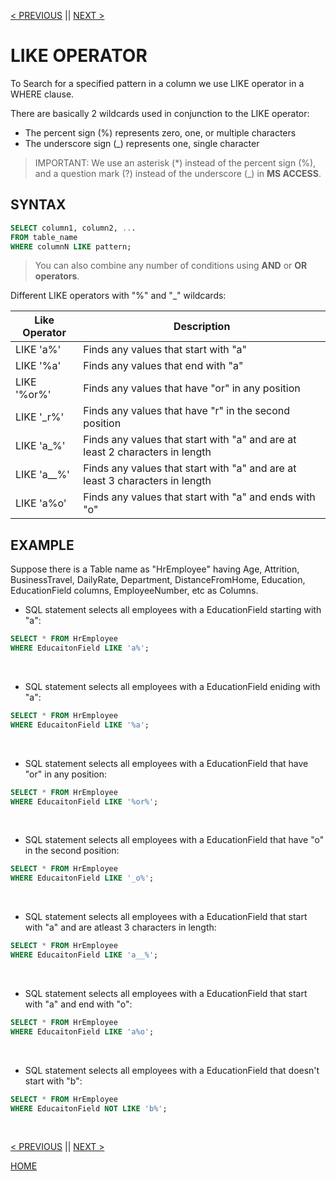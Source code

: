 [< PREVIOUS](sumavgcount.md) || [NEXT >](wildcard.md)

# LIKE OPERATOR
To Search for a specified pattern in a column we use LIKE operator in a WHERE clause.

There are basically 2 wildcards used in conjunction to the LIKE operator:
+ The percent sign (%) represents zero, one, or multiple characters
+ The underscore sign (_) represents one, single character

> IMPORTANT: We use an asterisk (*) instead of the percent sign (%), and a question mark (?) instead of the underscore (_) in **MS ACCESS**.

## SYNTAX

```sql
SELECT column1, column2, ...
FROM table_name
WHERE columnN LIKE pattern;
```

> You can also combine any number of conditions using **AND** or **OR operators**.

Different LIKE operators with "%" and "_" wildcards:

| Like Operator    | Description                                                                  | 
| ---------------- | ---------------------------------------------------------------------------- | 
| LIKE 'a%'        | Finds any values that start with "a"                                         | 
| LIKE '%a'        | Finds any values that end with "a"                                           |
| LIKE '%or%'      | Finds any values that have "or" in any position                              |
| LIKE '_r%'       | Finds any values that have "r" in the second position                        |  
| LIKE 'a_%'       | Finds any values that start with "a" and are at least 2 characters in length |
| LIKE 'a__%'      | Finds any values that start with "a" and are at least 3 characters in length |
| LIKE 'a%o'       | Finds any values that start with "a" and ends with "o"                       |

## EXAMPLE
Suppose there is a Table name as "HrEmployee" having Age, Attrition, BusinessTravel, DailyRate, Department,
DistanceFromHome, Education, EducationField columns, EmployeeNumber, etc as Columns.

+ SQL statement selects all employees with a EducationField starting with "a":
```sql
SELECT * FROM HrEmployee
WHERE EducaitonField LIKE 'a%';
```

<br />

+ SQL statement selects all employees with a EducationField eniding with "a":
```sql
SELECT * FROM HrEmployee
WHERE EducaitonField LIKE '%a';
```

<br />

+ SQL statement selects all employees with a EducationField that have "or" in any position:
```sql
SELECT * FROM HrEmployee
WHERE EducaitonField LIKE '%or%';
```

<br />

+ SQL statement selects all employees with a EducationField that have "o" in the second position:
```sql
SELECT * FROM HrEmployee
WHERE EducaitonField LIKE '_o%';
```

<br />

+ SQL statement selects all employees with a EducationField that start with "a" and are atleast 3 characters in length:
```sql
SELECT * FROM HrEmployee
WHERE EducaitonField LIKE 'a__%';
```

<br />

+ SQL statement selects all employees with a EducationField that start with "a" and end with "o":
```sql
SELECT * FROM HrEmployee
WHERE EducaitonField LIKE 'a%o';
```

<br />

+ SQL statement selects all employees with a EducationField that doesn't start with "b":
```sql
SELECT * FROM HrEmployee
WHERE EducaitonField NOT LIKE 'b%';
```

<br />

[< PREVIOUS](sumavgcount.md) || [NEXT >](wildcard.md)

[HOME](README.md)
